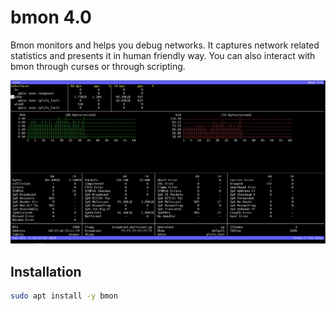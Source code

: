 # bmon 4.0

Bmon monitors and helps you debug networks. It captures network related statistics and presents it in human friendly way. You can also interact with bmon through curses or through scripting.

![bmon 4.0 screenshot](/assets/img/kb/bmon/bmon.png)

## Installation

```bash
sudo apt install -y bmon
```
